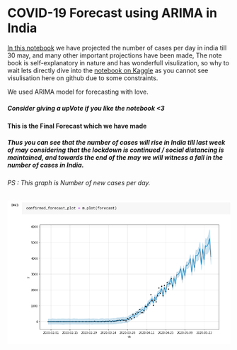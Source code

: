 # COVID-19 Forecast using ARIMA in India
 
[In this notebook](https://github.com/sidoff8/Covid-19-in-India/blob/master/Corona%20Cases%20in%20India-Analysis%20.ipynb) we have projected the number of cases per day in india till 30 may, and many other important projections have been made, The note book is self-explanatory in nature and has wonderfull visulization, so why to wait lets directly dive into the [notebook on Kaggle](https://www.kaggle.com/bhrt97/corona-cases-in-india-analysis) as you cannot see visulisation here on github due to some constraints.

We used ARIMA model for forecasting with love.

##### Consider giving a upVote if you like the notebook <3

#### This is the Final Forecast which we have made 
##### Thus you can see that the number of cases will rise in India till last week of may considering that the lockdown is continued / social distancing is maintained, and towards the end of the may we will witness a fall in the number of cases in India.

###### PS : This graph is Number of new cases per day.
![](till_may_30.png)

